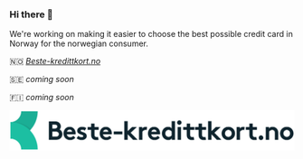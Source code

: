 ### Hi there 👋

We're working on making it easier to choose the best possible credit card in Norway for the norwegian consumer.

🇳🇴 *[Beste-kredittkort.no](https://beste-kredittkort.no/)*

🇸🇪 _coming soon_

🇫🇮 _coming soon_

![Beste-kredittkort.no](https://raw.githubusercontent.com/beste-kredittkort/beste-kredittkort/main/beste_kredittkort_logo.svg)
